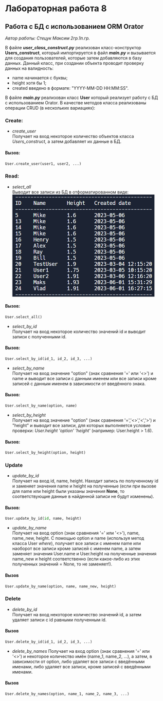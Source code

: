 # __Лабораторная работа 8__

## __Работа с БД с использованием ORM Orator__

_Автор работы: Стецук Максим 2гр.1п.гр._

В файле __*user_class_construct.py*__ реализован класс-конструктор __Users_construct__, который импортируется в файл __*main.py*__ и вызывается для создания пользователей, которые затем добавляются в базу данных. Данный класс, при создании объекта проводит проверку данных на валидность:
- name начинается с буквы;
- height хотя бы 1;
- created введено в формате: "YYYY-MM-DD HH:MM:SS".

В файле __*main.py*__ реализован класс __User__ который реализует работу с БД с использованием Orator. В качестве методов класса реализованы операции CRUD (в нескольких вариациях):

### Create:
- *create_user*  
Получает на вход некоторое количество объектов класса *Users_construct*, а затем добавляет их данные в БД.  
#### Вызов:
```python
User.create_user(user1, user2, ...)
```

### Read:
- *select_all*  
Выводит все записи из БД в отформатированном виде:
![Alt text](Example.png)
#### Вызов:
```python
User.select_all()
```
- *select_by_id*  
Получает на вход некоторое количество значений id и выводит записи с полученными id.  
#### Вызов:
```python
User.select_by_id(id_1, id_2, id_3, ...)
```
- *select_by_name*  
Получает на вход значение "option" (знак сравнения '=' или '<>') и name и выводит все записи с данным именем или все записи кроме записей с данным именем в зависимости от введённого знака.  
#### Вызов:
```python
User.select_by_name(option, name)
```
- *select_by_height*  
Получает на вход значение "option" (знак сравнения '=','<>','<','>') и "height" и выводит все записи, для которых выполняется условие проверки: _User.height 'option' 'height'_ (например: User.height > 1.6).
#### Вызов:
```python
User.select_by_height(option, height)
```

### Update
- *update_by_id*  
Получает на вход id, name, height. Находит запись по полученному id и заменяет значения name и height на полученные (если при вызове для name или height были указаны значения __None__, то соответствующие данные в найденной записи не будут изменены).
#### Вызов:
```python
User.update_by_id(id, name, height)
```
- *update_by_name*  
Получает на вход option (знак сравнения '=' или '<>'), name, name_new, height. С помощью option и name (используя метод класса User *where*), получает все записи с именем name или наоборот все записи кроме записей с именем name, а затем заменяет значения User.name и User.height на полученные значения name_new и height соответственно (если какое-либо из этих полученных значений = None, то не заменяет!).
#### Вызов
```python
User.update_by_name(option, name, name_new, height)
```

### Delete
- *delete_by_id*  
Получает на вход некоторое количество значений id, а затем удаляет записи с id равными полученным id.
#### Вызов
```python
User.delete_by_id(id_1, id_2, id_3, ...)
```
- *delete_by_names*
Получает на вход option (знак сравнения '=' или '<>') и некоторое количество имён (name_1, name_2, ...), а затем, в зависимости от option, либо удаляет все записи с введёнными именами, либо удаляет все записи, кроме записей с введёнными именами.
#### Вызов
```python
User.delete_by_names(option, name_1, name_2, name_3, ...)
```